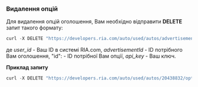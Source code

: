 ### Видалення опцій

Для видалення опцій оголошення, Вам необхідно відправити **DELETE** запит такого формату:
````javascript
curl -X DELETE "https://developers.ria.com/auto/used/autos/advertisementId/options/ids?user_id=Ваш ID&api_key=YOUR_API_KEY" -H "accept: application/json"
`````
де *user_id* - Ваш ID в системі RIA.com, *advertisementId* - ID потрібного Вам оголошення, "id": - ID потрібної Вам опції, *api_key* - Ваш ключ.

**Приклад запиту**
````javascript
curl -X DELETE "https://developers.ria.com/auto/used/autos/20438832/options/125,525,481?user_id=7069830&api_key=YOUR_API_KEY" -H "accept: application/json"`
````

